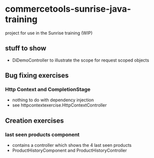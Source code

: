 # commercetools-sunrise-java-training

project for use in the Sunrise training (WIP)

## stuff to show
* DiDemoController to illustrate the scope for request scoped objects

## Bug fixing exercises

### Http Context and CompletionStage
* nothing to do with dependency injection
* see httpcontextexercise.HttpContextController

## Creation exercises

### last seen products component

* contains a controller which shows the 4 last seen products
* ProductHistoryComponent and ProductHistoryController